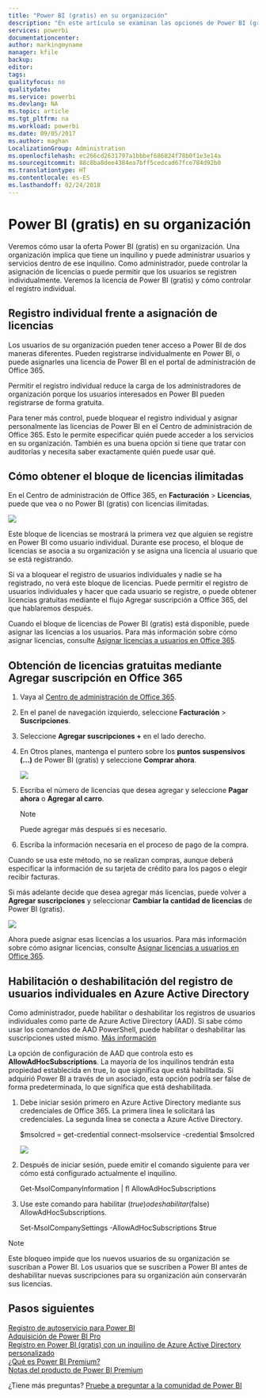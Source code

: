 ```yaml
---
title: "Power BI (gratis) en su organización"
description: "En este artículo se examinan las opciones de Power BI (gratis) desde la perspectiva de la organización. Si es el administrador del inquilino, le mostrará cómo administrar los registros gratuitos."
services: powerbi
documentationcenter: 
author: markingmyname
manager: kfile
backup: 
editor: 
tags: 
qualityfocus: no
qualitydate: 
ms.service: powerbi
ms.devlang: NA
ms.topic: article
ms.tgt_pltfrm: na
ms.workload: powerbi
ms.date: 09/05/2017
ms.author: maghan
LocalizationGroup: Administration
ms.openlocfilehash: ec266cd2631797a1bbbef686824f78b0f1e3e14a
ms.sourcegitcommit: 88c8ba8dee4384ea7bff5cedcad67fce784d92b0
ms.translationtype: HT
ms.contentlocale: es-ES
ms.lasthandoff: 02/24/2018
---
```

# <a name="power-bi-free-in-your-organization"></a>Power BI (gratis) en su organización
Veremos cómo usar la oferta Power BI (gratis) en su organización. Una organización implica que tiene un inquilino y puede administrar usuarios y servicios dentro de ese inquilino. Como administrador, puede controlar la asignación de licencias o puede permitir que los usuarios se registren individualmente. Veremos la licencia de Power BI (gratis) y cómo controlar el registro individual.

## <a name="individual-sign-up-versus-license-assignment"></a>Registro individual frente a asignación de licencias
Los usuarios de su organización pueden tener acceso a Power BI de dos maneras diferentes. Pueden registrarse individualmente en Power BI, o puede asignarles una licencia de Power BI en el portal de administración de Office 365.

Permitir el registro individual reduce la carga de los administradores de organización porque los usuarios interesados en Power BI pueden registrarse de forma gratuita.

Para tener más control, puede bloquear el registro individual y asignar personalmente las licencias de Power BI en el Centro de administración de Office 365. Esto le permite especificar quién puede acceder a los servicios en su organización. También es una buena opción si tiene que tratar con auditorías y necesita saber exactamente quién puede usar qué.

## <a name="how-to-get-the-unlimited-license-block"></a>Cómo obtener el bloque de licencias ilimitadas
En el Centro de administración de Office 365, en **Facturación** > **Licencias**, puede que vea o no Power BI (gratis) con licencias ilimitadas.

![](media/service-admin-service-free-in-your-organization/unlimited-licenses.png)

Este bloque de licencias se mostrará la primera vez que alguien se registre en Power BI como usuario individual. Durante ese proceso, el bloque de licencias se asocia a su organización y se asigna una licencia al usuario que se está registrando.

Si va a bloquear el registro de usuarios individuales y nadie se ha registrado, no verá este bloque de licencias. Puede permitir el registro de usuarios individuales y hacer que cada usuario se registre, o puede obtener licencias gratuitas mediante el flujo Agregar suscripción a Office 365, del que hablaremos después.

Cuando el bloque de licencias de Power BI (gratis) está disponible, puede asignar las licencias a los usuarios. Para más información sobre cómo asignar licencias, consulte [Asignar licencias a usuarios en Office 365](https://support.office.com/article/Assign-or-unassign-licenses-for-Office-365-for-business-997596b5-4173-4627-b915-36abac6786dc).

## <a name="getting-free-licenses-via-add-subscription-within-office-365"></a>Obtención de licencias gratuitas mediante Agregar suscripción en Office 365
1. Vaya al [Centro de administración de Office 365](https://portal.office.com/admin/default.aspx).
2. En el panel de navegación izquierdo, seleccione **Facturación**  > **Suscripciones**.
3. Seleccione **Agregar suscripciones +** en el lado derecho.
4. En Otros planes, mantenga el puntero sobre los **puntos suspensivos (...)** de Power BI (gratis) y seleccione **Comprar ahora**.
   
    ![](media/service-admin-service-free-in-your-organization/buy-powerbi-free.png)
5. Escriba el número de licencias que desea agregar y seleccione **Pagar ahora** o **Agregar al carro**.
   
   > [!NOTE]
   > Puede agregar más después si es necesario.
   > 
   > 
6. Escriba la información necesaria en el proceso de pago de la compra.

Cuando se usa este método, no se realizan compras, aunque deberá especificar la información de su tarjeta de crédito para los pagos o elegir recibir facturas.

Si más adelante decide que desea agregar más licencias, puede volver a **Agregar suscripciones** y seleccionar **Cambiar la cantidad de licencias** de Power BI (gratis).

![](media/service-admin-service-free-in-your-organization/change-license-quantity.png)

Ahora puede asignar esas licencias a los usuarios. Para más información sobre cómo asignar licencias, consulte [Asignar licencias a usuarios en Office 365](https://support.office.com/article/Assign-or-unassign-licenses-for-Office-365-for-business-997596b5-4173-4627-b915-36abac6786dc).

## <a name="enable-or-disable-individual-user-sign-up-in-azure-active-directory"></a>Habilitación o deshabilitación del registro de usuarios individuales en Azure Active Directory
Como administrador, puede habilitar o deshabilitar los registros de usuarios individuales como parte de Azure Active Directory (AAD). Si sabe cómo usar los comandos de AAD PowerShell, puede habilitar o deshabilitar las suscripciones usted mismo. [Más información](https://technet.microsoft.com/library/jj151815.aspx)

La opción de configuración de AAD que controla esto es **AllowAdHocSubscriptions**. La mayoría de los inquilinos tendrán esta propiedad establecida en true, lo que significa que está habilitada. Si adquirió Power BI a través de un asociado, esta opción podría ser false de forma predeterminada, lo que significa que está deshabilitada.

1. Debe iniciar sesión primero en Azure Active Directory mediante sus credenciales de Office 365. La primera línea le solicitará las credenciales. La segunda línea se conecta a Azure Active Directory.
   
     $msolcred = get-credential   connect-msolservice -credential $msolcred
   
   ![](media/service-admin-service-free-in-your-organization/aad-signin.png)
2. Después de iniciar sesión, puede emitir el comando siguiente para ver cómo está configurado actualmente el inquilino.
   
     Get-MsolCompanyInformation | fl AllowAdHocSubscriptions
3. Use este comando para habilitar ($true) o deshabilitar ($false) AllowAdHocSubscriptions.
   
     Set-MsolCompanySettings -AllowAdHocSubscriptions $true

> [!NOTE]
> Este bloqueo impide que los nuevos usuarios de su organización se suscriban a Power BI. Los usuarios que se suscriben a Power BI antes de deshabilitar nuevas suscripciones para su organización aún conservarán sus licencias.
> 
> 

## <a name="next-steps"></a>Pasos siguientes
[Registro de autoservicio para Power BI](service-self-service-signup-for-power-bi.md)  
[Adquisición de Power BI Pro](service-admin-purchasing-power-bi-pro.md)  
[Registro en Power BI (gratis) con un inquilino de Azure Active Directory personalizado](developer/create-an-azure-active-directory-tenant.md)  
[¿Qué es Power BI Premium?](service-premium.md)  
[Notas del producto de Power BI Premium](https://aka.ms/pbipremiumwhitepaper)  

¿Tiene más preguntas? [Pruebe a preguntar a la comunidad de Power BI](http://community.powerbi.com/)

